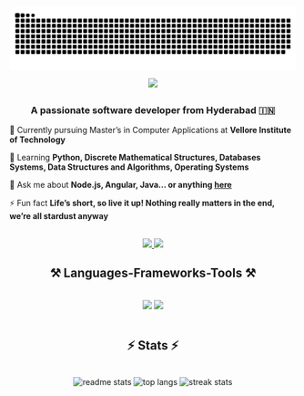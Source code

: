 <div align="center">
  <img alt="snake eating my contributions" src="https://raw.githubusercontent.com/teja137/teja137/output/github-contribution-grid-snake-dark.svg?palette=github-dark" />
</div>
<div align="center" style="font-size: 2em; font-weight: bold; margin: 0;">
  <img src="https://readme-typing-svg.herokuapp.com/?font=Orbitron&size=35&color=707070&center=true&vCenter=true&width=500&height=70&duration=4000&lines=Hi+There!+👋🏽;+I+am+Prabhu+Teja+Pamula!;" />
</div>
<h3 align="center">A passionate software developer from Hyderabad 🇮🇳</h3>
<div align="center">
 <div align="left">
   
 🔭 Currently pursuing Master’s in Computer Applications at **Vellore Institute of Technology**
 
 🌱 Learning **Python, Discrete Mathematical Structures, Databases Systems, Data Structures and Algorithms, Operating Systems**

 💬 Ask me about **Node.js, Angular, Java... or anything [here](https://github.com/teja137/teja137/issues)**

 ⚡ Fun fact **Life’s short, so live it up! Nothing really matters in the end, we’re all stardust anyway**

 </div>
 </div>
<br/>
<div align="center"> 
  <a href="https://leetcode.com/u/teja137/" target="_blank">
    <img src="https://img.shields.io/badge/-LeetCode-FFA116?style=for-the-badge&logo=LeetCode&logoColor=black" target="_blank" />
  </a>
  <a href="https://www.linkedin.com/in/prabhu-teja-pamula/" target="_blank">
    <img src="https://img.shields.io/badge/LinkedIn-0077B5?style=for-the-badge&logo=linkedin&logoColor=white" target="_blank" />
  </a>
</div>
<h2 align="center">⚒️ Languages-Frameworks-Tools ⚒️</h2>
<br/>
<div align="center">
  <img src="https://skillicons.dev/icons?i=angular,bootstrap,mui,html,css,vscode,github,figma,git,r" />
  <img src="https://skillicons.dev/icons?i=nodejs,python,javascript,typescript,c,java,mysql" /><br>
</div>
<br/>
<h2 align="center">⚡ Stats ⚡</h2>
<br>
<div align="center">
  <img style="width: 33%" src="https://github-readme-stats-salesp07.vercel.app/api?username=teja137&count_private=true&show_icons=true&theme=dark&rank_icon=github&border_radius=10" alt="readme stats" />
  <img style="width: 22%" src="https://github-readme-stats-salesp07.vercel.app/api/top-langs/?username=teja137&langs_count=8&layout=demo&theme=dark&border_radius=10&size_weight=0.5&count_weight=0.5&exclude_repo=github-readme-stats" alt="top langs" />
  <img style="width: 37%" src="https://github-readme-streak-stats-salesp07.vercel.app/?user=teja137&count_private=true&theme=dark&border_radius=10" alt="streak stats"/>
</div>
